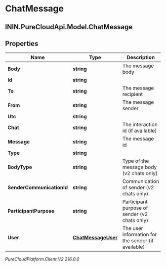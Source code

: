 # ChatMessage

## ININ.PureCloudApi.Model.ChatMessage

## Properties

|Name | Type | Description | Notes|
|------------ | ------------- | ------------- | -------------|
| **Body** | **string** | The message body | [optional] |
| **Id** | **string** |  | [optional] |
| **To** | **string** | The message recipient | [optional] |
| **From** | **string** | The message sender | [optional] |
| **Utc** | **string** |  | [optional] |
| **Chat** | **string** | The interaction id (if available) | [optional] |
| **Message** | **string** | The message id | [optional] |
| **Type** | **string** |  | [optional] |
| **BodyType** | **string** | Type of the message body (v2 chats only) | [optional] |
| **SenderCommunicationId** | **string** | Communication of sender (v2 chats only) | [optional] |
| **ParticipantPurpose** | **string** | Participant purpose of sender (v2 chats only) | [optional] |
| **User** | [**ChatMessageUser**](ChatMessageUser) | The user information for the sender (if available) | [optional] |



_PureCloudPlatform.Client.V2 216.0.0_
